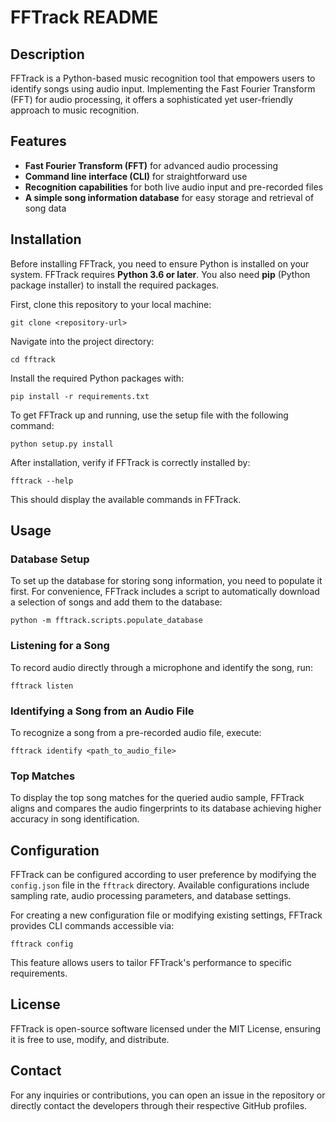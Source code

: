 # FFTrack README

## Description
FFTrack is a Python-based music recognition tool that empowers users to identify songs using audio input. Implementing the Fast Fourier Transform (FFT) for audio processing, it offers a sophisticated yet user-friendly approach to music recognition.

## Features
- **Fast Fourier Transform (FFT)** for advanced audio processing
- **Command line interface (CLI)** for straightforward use
- **Recognition capabilities** for both live audio input and pre-recorded files
- **A simple song information database** for easy storage and retrieval of song data

## Installation
Before installing FFTrack, you need to ensure Python is installed on your system. FFTrack requires **Python 3.6 or later**. You also need **pip** (Python package installer) to install the required packages.

First, clone this repository to your local machine:
```
git clone <repository-url>
```
Navigate into the project directory:
```
cd fftrack
```
Install the required Python packages with:
```
pip install -r requirements.txt
```
To get FFTrack up and running, use the setup file with the following command:
```
python setup.py install
```
After installation, verify if FFTrack is correctly installed by:
```
fftrack --help
```
This should display the available commands in FFTrack.

## Usage

### Database Setup
To set up the database for storing song information, you need to populate it first. For convenience, FFTrack includes a script to automatically download a selection of songs and add them to the database:
```
python -m fftrack.scripts.populate_database
```

### Listening for a Song
To record audio directly through a microphone and identify the song, run:
```
fftrack listen
```

### Identifying a Song from an Audio File
To recognize a song from a pre-recorded audio file, execute:
```
fftrack identify <path_to_audio_file>
```

### Top Matches
To display the top song matches for the queried audio sample, FFTrack aligns and compares the audio fingerprints to its database achieving higher accuracy in song identification.

## Configuration
FFTrack can be configured according to user preference by modifying the `config.json` file in the `fftrack` directory. Available configurations include sampling rate, audio processing parameters, and database settings.

For creating a new configuration file or modifying existing settings, FFTrack provides CLI commands accessible via:
```
fftrack config
```
This feature allows users to tailor FFTrack's performance to specific requirements.

## License
FFTrack is open-source software licensed under the MIT License, ensuring it is free to use, modify, and distribute.

## Contact
For any inquiries or contributions, you can open an issue in the repository or directly contact the developers through their respective GitHub profiles.